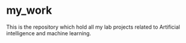 # my_work
This is the repository which hold all my lab projects related to Artificial intelligence and machine learning.
